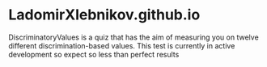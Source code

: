 # LadomirXlebnikov.github.io
DiscriminatoryValues is a quiz that has the aim of measuring you on twelve different discrimination-based values.
This test is currently in active development so expect so less than perfect results
